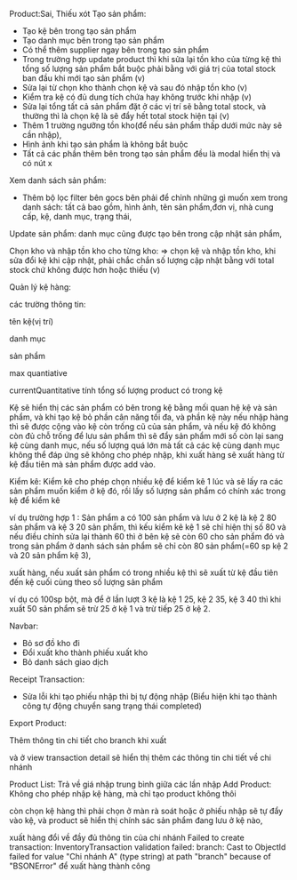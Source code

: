Product:Sai, Thiếu xót
Tạo sản phẩm:

- Tạo kệ bên trong tạo sản phẩm
- Tạo danh mục bên trong tạo sản phẩm
- Có thể thêm supplier ngay bên trong tạo sản phẩm
- Trong trường hợp update product thì khi sửa lại tồn kho của từng kệ thì tổng số lượng sản phẩm bắt buộc phải bằng với giá trị của total stock ban đầu khi mới tạo sản phẩm (v)
- Sửa lại từ chọn kho thành chọn kệ và sau đó nhập tồn kho (v)
- Kiểm tra kệ có đủ dung tích chứa hay không trước khi nhập (v)
- Sửa lại tổng tất cả sản phẩm đặt ở các vị trí sẽ bằng total stock, và thường thì là chọn kệ là sẽ đẩy hết total stock hiện tại (v)
- Thêm 1 trường ngưỡng tồn kho(để nếu sản phẩm thấp dưới mức này sẽ cần nhập),
- Hình ảnh khi tạo sản phẩm là không bắt buộc
- Tất cả các phần thêm bên trong tạo sản phẩm đều là modal hiển thị và có nút x

Xem danh sách sản phẩm:

- Thêm bộ lọc filter bên gocs bên phải để chỉnh những gì muốn xem trong danh sách: tất cả bao gồm, hình ảnh, tên sản phẩm,đơn vị, nhà cung cấp, kệ, danh mục, trạng thái,

Update sản phẩm: danh mục cũng được tạo bên trong cập nhật sản phẩm,

Chọn kho và nhập tồn kho cho từng kho: => chọn kệ và nhập tồn kho, khi sửa đổi kệ khi cập nhật, phải chắc chắn số lượng cập nhật bằng với total stock chứ không được hơn hoặc thiếu (v)

Quản lý kệ hàng:

các trường thông tin:

tên kệ(vị trí)

danh mục

sản phẩm

max quantiative

currentQuantitative tính tổng số lượng product có trong kệ

Kệ sẽ hiển thị các sản phẩm có bên trong kệ bằng mối quan hệ kệ và sản phẩm, và khi tạo kệ bỏ phần cân năng tối đa, và phần kệ này nếu nhập hàng thì sẽ được cộng vào kệ còn trống cũ của sản phẩm, và nếu kệ đó không còn đủ chỗ trống để lưu sản phẩm thì sẽ đẩy sản phẩm mới số còn lại sang kệ cùng danh mục, nếu số lượng quá lớn mà tất cả các kệ cùng danh mục không thể đáp ứng sẽ không cho phép nhập, khi xuất hàng sẽ xuất hàng từ kệ đầu tiên mà sản phẩm được add vào.

Kiểm kê: Kiểm kê cho phép chọn nhiều kệ để kiểm kê 1 lúc và sẽ lấy ra các sản phẩm muốn kiểm ở kệ đó, rồi lấy số lượng sản phẩm có chính xác trong kệ để kiểm kê

ví dụ trường hợp 1 : Sản phẩm a có 100 sản phẩm và lưu ở 2 kệ là kệ 2 80 sản phẩm và kệ 3 20 sản phẩm, thì kếu kiểm kê kệ 1 sẽ chỉ hiện thị số 80 và nếu điều chỉnh sửa lại thành 60 thì ở bên kệ sẽ còn 60 cho sản phẩm đó và trong sản phẩm ở danh sách sản phẩm sẽ chỉ còn 80 sản phẩm(=60 sp kệ 2 và 20 sản phẩm kệ 3),

xuất hàng, nếu xuất sản phẩm có trong nhiều kệ thì sẽ xuất từ kệ đầu tiên đến kệ cuối cùng theo số lượng sản phẩm

ví dụ có 100sp bột, mà để ở lần lượt 3 kệ là kệ 1 25, kệ 2 35, kệ 3 40 thì khi xuất 50 sản phẩm sẽ trừ 25 ở kệ 1 và trừ tiếp 25 ở kệ 2.

Navbar:

- Bỏ sơ đồ kho đi
- Đổi xuất kho thành phiếu xuất kho
- Bỏ danh sách giao dịch

Receipt Transaction:

- Sửa lỗi khi tạo phiếu nhập thì bị tự động nhập (Biểu hiện khi tạo thành công tự động chuyển sang trạng thái completed)

Export Product:

Thêm thông tin chi tiết cho branch khi xuất

và ở view transaction detail sẽ hiển thị thêm các thông tin chi tiết về chi nhánh

Product List: Trả về giá nhập trung bình giữa các lần nhập
Add Product: Không cho phép nhập kệ hàng, mà chỉ tạo product không thôi

còn chọn kệ hàng thì phải chọn ở màn rà soát hoặc ở phiếu nhập sẽ tự đẩy vào kệ, và product sẽ hiển thị chính sác sản phẩm đang lưu ở kệ nào,

xuất hàng đổi về đầy đủ thông tin của chi nhánh Failed to create transaction: InventoryTransaction validation failed: branch: Cast to ObjectId failed for value "Chi nhánh A" (type string) at path "branch" because of "BSONError" để xuất hàng thành công
